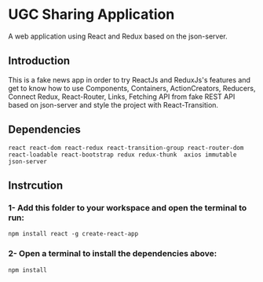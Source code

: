 # UGC Sharing Application
A web application using React and Redux based on the json-server.

## Introduction
This is a fake news app in order to try ReactJs and ReduxJs's features and get to know how to use Components, Containers, ActionCreators, Reducers, Connect Redux, React-Router, Links, Fetching API from fake REST API based on json-server and style the project with React-Transition.

## Dependencies
```
react react-dom react-redux react-transition-group react-router-dom react-loadable react-bootstrap redux redux-thunk  axios immutable json-server
```

## Instrcution

### 1- Add this folder to your workspace and open the terminal to run:
```
npm install react -g create-react-app
```

### 2- Open a terminal to install the dependencies above:
```
npm install
```
